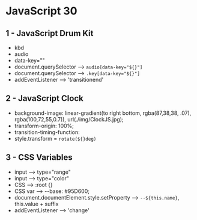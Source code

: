 # JavaScript 30
## 1 - JavaScript Drum Kit
- kbd
- audio 
- data-key=""
- document.querySelector --> `audio[data-key="${}"]`
- document.querySelector --> `.key[data-key="${}"]`
- addEventListener --> 'transitionend'
## 2 - JavaScript Clock
- background-image: linear-gradient(to right bottom, rgba(87,38,38, .07), rgba(100,72,55,0.7)), url(./img/ClockJS.jpg);
- transform-origin: 100%;
- transition-timing-function:
- style.transform = `rotate(${}deg)`
## 3 - CSS Variables
- input --> type="range" 
- input --> type="color" 
- CSS --> :root {}
- CSS var --> --base: #95D600;
- document.documentElement.style.setProperty --> `--${this.name}`, this.value + suffix
- addEventListener --> 'change'